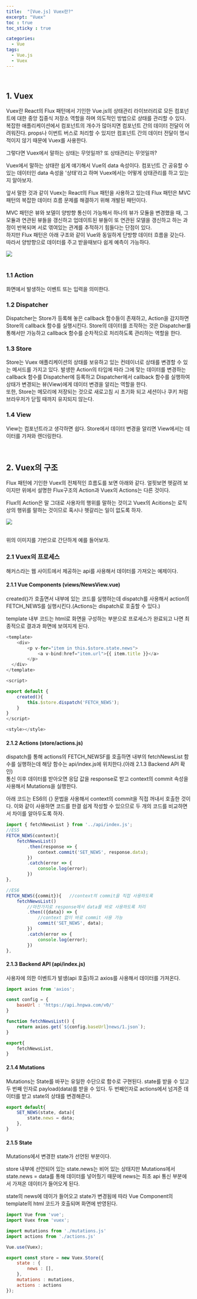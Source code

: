 ```yaml
---
title:  "[Vue.js] Vuex란?"
excerpt: "Vuex"
toc : true
toc_sticky : true

categories:
  - Vue
tags: 
  - Vue.js
  - Vuex
---
```



<br/>

## 1. Vuex

Vuex란 React의 Flux 패턴에서 기인한 Vue.js의 상태관리 라이브러리로 모든 컴포넌트에 대한 중앙 집중식 저장소 역할을 하며 의도적인 방법으로 상태를 관리할 수 있다.
복잡한 애플리케이션에서 컴포넌트의 개수가 많아지면 컴포넌트 간의 데이터 전달이 어려워진다. props나 이번트 버스로 처리할 수 있지만 컴포넌트 간의 데이터 전달이 명시적이지 않기 때문에 Vuex를 사용한다.

그렇다면 Vuex에서 말하는 상태는 무엇일까? 또 상태관리는 무엇일까? 

Vuex에서 말하는 상태란 쉽게 얘기해서 Vue의 data 속성이다. 컴포넌트 간 공유할 수 있는 데이터인 data 속성을 '상태'라고 하며 Vuex에서는 어떻게 상태관리를 하고 있는지 알아보자.

앞서 말한 것과 같이 Vuex는 React의 Flux 패턴을 사용하고 있는데 Flux 패턴은 MVC 패턴의 복잡한 데이터 흐름 문제를 해결하기 위해 개발된 패턴이다.

MVC 패턴은 뷰와 보델이 양방향 통신이 가능해서 하나의 뷰가 모듈을 변경했을 때, 그 모듈과 연관된 뷰들을 갱신하고 업데이트된 뷰들이 또 연관된 모델을 갱신하고 하는 과정이 반복되며 서로 엮여있는 관계를 추적하기 힘들다는 단점이 있다.<br/>
하지만 Flux 패턴은 아래 구조와 같이 Vue와 동일하게 단방향 데이터 흐름을 갖는다. 따라서 양방향으로 데이터를 주고 받을때보다 쉽게 예측이 가능하다.


<img src="/assets/images/flux.PNG"><br/><br/>


### 1.1 Action

화면에서 발생하는 이벤트 또는 입력을 의미한다.


### 1.2 Dispatcher

Dispatcher는 Store가 등록해 놓은 callback 함수들이 존재하고, Action을 감지하면 Store의 callback 함수를 실행시킨다.
Store의 데이터를 조작하는 것은 Dispatcher를 통해서만 가능하고 callback 함수를 순차적으로 처리하도록 관리하는 역할을 한다.


### 1.3 Store

Store는 Vuex 애플리케이션의 상태를 보유하고 있는 컨테이너로 상태를 변경할 수 있는 메서드를 가지고 있다. 
발생한 Action의 타입에 따라 그에 맞는 데이터를 변경하는 callback 함수를 Dispatcher에 등록하고 Dispatcher에서 callback 함수를 실행하여 상태가 변경되는 뷰(View)에게 데이터 변경을 알리는 역할을 한다.<br/>
또한, Store는 메모리에 저장되는 것으로 새로고침 시 초기화 되고 세션이나 쿠키 처럼 브라우저가 닫힐 때까지 유지되지 않는다.


### 1.4 View

View는 컴포넌트라고 생각하면 쉽다. Store에서 데이터 변경을 알리면 View에서는 데이터를 가져와 렌더링한다. 



<br/>


## 2. Vuex의 구조

Flux 패턴에 기인한 Vuex의 전체적인 흐름도를 보면 아래와 같다. 얼핏보면 헷갈려 보이지만 위에서 설명한 Flux구조의 Action과 Vuex의 Actions는 다른 것이다.

Flux의 Action은 말 그대로 사용자의 행위를 말하는 것이고 Vuex의 Acitions는 로직상의 행위를 말하는 것이므로 혹시나 헷갈리는 일이 없도록 하자.

<img src="/assets/images/vuex_structure.PNG"><br/><br/>

위의 이미지를 기반으로 간단하게 예를 들어보자.



### 2.1 Vuex의 프로세스

해커스라는 웹 사이트에서 제공하는 api를 사용해서 데이터를 가져오는 예제이다. 



#### 2.1.1 Vue Components (views/NewsView.vue)

created()가 호출면서 내부에 있는 코드를 실행하는데 dispatch를 사용해서 action의 FETCH_NEWS를 실행시킨다.(Actions는 dispatch로 호출할 수 있다.)

template 내부 코드는 html로 화면을 구성하는 부분으로 프로세스가 완료되고 나면 최종적으로 결과과 화면에 보여지게 된다.

```javascript
<template>
	<div>
		<p v-for="item in this.$store.state.news">
			<a v-bind:href="item.url">{{ item.title }}</a>
		</p>
  </div>
</template>

<script>

export default {
	created(){
		this.$store.dispatch('FETCH_NEWS');
	}
}
</script>

<style></style>
```



#### 2.1.2 Actions (store/actions.js)

dispatch를 통해 actions의 FETCH_NEWSF를 호출하면 내부의 fetchNewsList 함수를 실행하는데 해당 함수는 api/index.js에 위치한다.(아래 2.1.3 Backend API 확인)<br/>
통신 이후 데이터를 받아오면 응답 값을 response로 받고 context의 commit 속성을 사용해서 Mutations을 실행한다.

아래 코드는 ES6의 {} 문법을 사용해서 context의 commit을 직접 꺼내서 호출한 것이다.
이와 같이 사용하면 코드를 한결 쉽게 작성할 수 있으므로 두 개의 코드를 비교하면서 차이를 알아두도록 하자.

```javascript
import { fetchNewsList } from '../api/index.js';
//ES5
FETCH_NEWS(context){
	fetchNewsList()
		.then(response => {
			context.commit('SET_NEWS', response.data);
		})
		.catch(error => {
			console.log(error);
		})
},

//ES6
FETCH_NEWS({commit}){	//context의 commit을 직접 사용하도록
	fetchNewsList()
		//마찬가지로 response에서 data를 바로 사용하도록 처리
		.then(({data}) => {
			//context 없이 바로 commit 사용 가능
			commit('SET_NEWS', data);
		})
		.catch(error => {
			console.log(error);
		})
},
```



#### 2.1.3 Backend API (api/index.js)

사용자에 의한 이벤트가 발생(api 호출)하고 axios를 사용해서 데이터를 가져온다.

```javascript
import axios from 'axios';

const config = {
    baseUrl : 'https://api.hnpwa.com/v0/'
}

function fetchNewsList() {
    return axios.get(`${config.baseUrl}news/1.json`);
}

export{
    fetchNewsList,
}
```



#### 2.1.4 Mutations

Mutations는 State를 바꾸는 유일한 수단으로 함수로 구현된다. state를 받을 수 있고 두 번째 인자로 payload(data)를 받을 수 있다.
두 번째인자로 actions에서 넘겨준 데이터를 받고 state의 상태를 변경해준다.

```javascript
export default{
    SET_NEWS(state, data){
        state.news = data;
    },
}
```



#### 2.1.5 State

Mutations에서 변경한 state가 선언된 부분이다. 

store 내부에 선언되어 있는 state.news는 비어 있는 상태지만 Mutations에서 state.news = data를 통해 데이터를 넣어줬기 때문에 news는 최초 api 통신
부분에서 가져온 데이터가 들어오게 된다.

state의 news에 데이가 들어오고 state가 변경됨에 따라 Vue Component의 template의 html 코드가 호출되며 화면에 반영된다.

```javascript
import Vue from 'vue';
import Vuex from 'vuex';

import mutations from './mutations.js'
import actions from './actions.js'

Vue.use(Vuex);

export const store = new Vuex.Store({
    state : {
        news : [],
    },
    mutations : mutations,
    actions : actions
});
```
